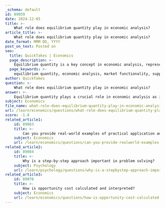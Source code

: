 ```yaml
---
_schema: default
id: 89059
date: 2024-12-05
title: >-
    What role does equilibrium quantity play in economic analysis?
article_title: >-
    What role does equilibrium quantity play in economic analysis?
date_format: MMM DD, YYYY
post_on_text: Posted on
seo:
  title: QuickTakes | Economics
  page_description: >-
    Equilibrium quantity is a key concept in economic analysis, representing the balance between supply and demand at equilibrium price, impacting market functionality, resource allocation, and business decision-making.
  page_keywords: >-
    equilibrium quantity, economic analysis, market functionality, supply and demand, resource allocation, graphical analysis, market dynamics, consumer surplus, producer surplus, pricing strategies
author: QuickTakes
question: >-
    What role does equilibrium quantity play in economic analysis?
answer: >-
    Equilibrium quantity plays a crucial role in economic analysis as it represents the amount of a good or service that is both supplied and demanded at the equilibrium price, where the market clears without any surplus or shortage. This concept is fundamental in understanding how markets function and how they respond to changes in supply and demand.\n\n1. **Market Functionality**: At the equilibrium point, the quantity demanded equals the quantity supplied, indicating a stable market condition. This balance means that there is no tendency for the market to change, as consumers' desires to purchase the product align perfectly with producers' willingness to sell it. \n\n2. **Impact of Changes**: Changes in external factors, such as shifts in consumer preferences, production costs, or government policies, can affect the equilibrium quantity. For instance, if demand increases due to a rise in consumer income, the demand curve shifts to the right, leading to a higher equilibrium price and quantity. Conversely, if supply decreases due to increased production costs, the supply curve shifts to the left, resulting in a higher price but a lower equilibrium quantity.\n\n3. **Resource Allocation**: Understanding equilibrium quantity helps economists and businesses analyze how resources are allocated efficiently in the market. When the market is at equilibrium, resources are being used in a way that maximizes total welfare, as both consumer and producer surplus are optimized.\n\n4. **Graphical Analysis**: The equilibrium quantity can be visually represented on a graph where the demand and supply curves intersect. This graphical analysis allows for a clear understanding of how various factors can shift these curves and alter the equilibrium state.\n\n5. **Practical Applications**: In practical terms, businesses use the concept of equilibrium quantity to make informed decisions about production levels, pricing strategies, and inventory management. By understanding where the equilibrium lies, firms can better anticipate market conditions and adjust their operations accordingly.\n\nIn summary, equilibrium quantity is a foundational concept in economic analysis that helps explain market dynamics, resource allocation, and the effects of external changes on supply and demand. Understanding this concept is essential for anyone involved in economics, business, or finance.
subject: Economics
file_name: what-role-does-equilibrium-quantity-play-in-economic-analysis.md
url: /learn/economics/questions/what-role-does-equilibrium-quantity-play-in-economic-analysis
score: -1.0
related_article1:
    id: 89083
    title: >-
        Can you provide real-world examples of practical application and problem solving in economics?
    subject: Economics
    url: /learn/economics/questions/can-you-provide-realworld-examples-of-practical-application-and-problem-solving-in-economics
related_article2:
    id: 89084
    title: >-
        Why is a step-by-step approach important in problem solving?
    subject: Psychology
    url: /learn/psychology/questions/why-is-a-stepbystep-approach-important-in-problem-solving
related_article3:
    id: 89070
    title: >-
        How is opportunity cost calculated and interpreted?
    subject: Economics
    url: /learn/economics/questions/how-is-opportunity-cost-calculated-and-interpreted
---
```


&nbsp;